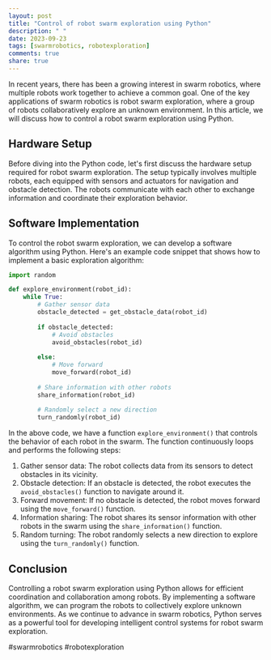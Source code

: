 ```yaml
---
layout: post
title: "Control of robot swarm exploration using Python"
description: " "
date: 2023-09-23
tags: [swarmrobotics, robotexploration]
comments: true
share: true
---
```


In recent years, there has been a growing interest in swarm robotics, where multiple robots work together to achieve a common goal. One of the key applications of swarm robotics is robot swarm exploration, where a group of robots collaboratively explore an unknown environment. In this article, we will discuss how to control a robot swarm exploration using Python.

## Hardware Setup

Before diving into the Python code, let's first discuss the hardware setup required for robot swarm exploration. The setup typically involves multiple robots, each equipped with sensors and actuators for navigation and obstacle detection. The robots communicate with each other to exchange information and coordinate their exploration behavior.

## Software Implementation

To control the robot swarm exploration, we can develop a software algorithm using Python. Here's an example code snippet that shows how to implement a basic exploration algorithm:

```python
import random

def explore_environment(robot_id):
    while True:
        # Gather sensor data
        obstacle_detected = get_obstacle_data(robot_id)
        
        if obstacle_detected:
            # Avoid obstacles
            avoid_obstacles(robot_id)
        
        else:
            # Move forward
            move_forward(robot_id)
        
        # Share information with other robots
        share_information(robot_id)
        
        # Randomly select a new direction
        turn_randomly(robot_id)
```

In the above code, we have a function `explore_environment()` that controls the behavior of each robot in the swarm. The function continuously loops and performs the following steps:

1. Gather sensor data: The robot collects data from its sensors to detect obstacles in its vicinity.
2. Obstacle detection: If an obstacle is detected, the robot executes the `avoid_obstacles()` function to navigate around it.
3. Forward movement: If no obstacle is detected, the robot moves forward using the `move_forward()` function.
4. Information sharing: The robot shares its sensor information with other robots in the swarm using the `share_information()` function.
5. Random turning: The robot randomly selects a new direction to explore using the `turn_randomly()` function.

## Conclusion

Controlling a robot swarm exploration using Python allows for efficient coordination and collaboration among robots. By implementing a software algorithm, we can program the robots to collectively explore unknown environments. As we continue to advance in swarm robotics, Python serves as a powerful tool for developing intelligent control systems for robot swarm exploration.

#swarmrobotics #robotexploration